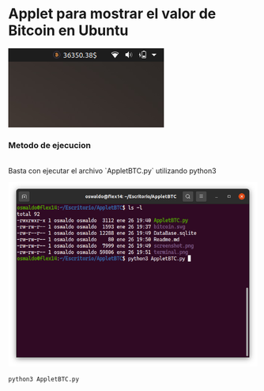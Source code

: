 # Applet para mostrar el valor de Bitcoin en Ubuntu
![Captura de pantalla](https://raw.githubusercontent.com/oswaldo-d3v/bitcoin_applet/main/screenshot.png)

### **Metodo de ejecucion**
<br>
Basta con ejecutar el archivo `AppletBTC.py` utilizando python3

![Captura de pantalla](https://raw.githubusercontent.com/oswaldo-d3v/bitcoin_applet/main/terminal.png)

```bash
python3 AppletBTC.py
```
